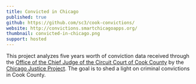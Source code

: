 ```yaml
---
title: Convicted in Chicago
published: true
github: https://github.com/sc3/cook-convictions/
website: http://convictions.smartchicagoapps.org/
thumbnail: convicted-in-chicago.png
support: hosted
---
```

This project analyzes five years worth of conviction data received through the [Office of the Chief Judge of the Circuit Court of Cook County](http://www.cookcountycourt.org/ABOUTTHECOURT/OfficeoftheChiefJudge.aspx) by the [Chicago Justice Project](http://chicagojustice.org/). The goal is to shed a light on criminal convictions in Cook County.